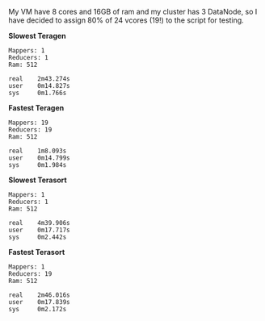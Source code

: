 My VM have 8 cores and 16GB of ram and my cluster has 3 DataNode, so I have decided to assign 80% of 24 vcores (19!) to the script for testing. 

**Slowest Teragen**

```
Mappers: 1
Reducers: 1
Ram: 512

real    2m43.274s
user    0m14.827s
sys     0m1.766s
```

**Fastest Teragen**

```
Mappers: 19
Reducers: 19
Ram: 512

real    1m8.093s
user    0m14.799s
sys     0m1.984s
```

**Slowest Terasort**

```
Mappers: 1
Reducers: 1
Ram: 512

real    4m39.906s
user    0m17.717s
sys     0m2.442s
```

**Fastest Terasort**

```
Mappers: 1
Reducers: 19
Ram: 512

real    2m46.016s
user    0m17.839s
sys     0m2.172s
```

